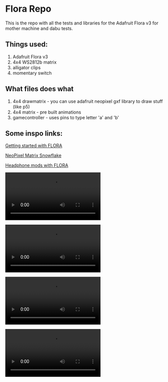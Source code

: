 # Flora Repo

This is the repo with all the tests and libraries for the Adafruit Flora v3 for mother machine and dabu tests. 

## Things used:

1. Adafruit Flora v3
2. 4x4 WS2812b matrix
3. alligator clips
4. momentary switch

## What files does what
1. 4x4 drawmatrix - you can use adafruit neopixel gxf library to draw stuff (like p5)
2. 4x4 matrix - pre built animations
3. gamecontroller - uses pins to type letter 'a' and 'b'

## Some inspo links:

[Getting started with FLORA](https://learn.adafruit.com/getting-started-with-flora)

[NeoPixel Matrix Snowflake](https://learn.adafruit.com/neopixel-matrix-snowflake-sweater/flora)

[Headphone mods with FLORA](https://learn.adafruit.com/glowing-skullcandy-headphones-mod/)

<video src="https://github.com/computational-mama/flora-repo/raw/main/documentation-videos-images/WhatsApp%20Video%202024-07-14%20at%2001.33.59.mp4"></video>

<video src="https://github.com/computational-mama/flora-repo/raw/main/documentation-videos-images/WhatsApp%20Video%202024-07-18%20at%2023.11.22.mp4"></video>

![](/documentation-videos-images/WhatsApp%20Video%202024-07-19%20at%2013.32.42.mp4)

![](/documentation-videos-images/WhatsApp%20Video%202024-07-19%20at%2014.16.08.mp4)
